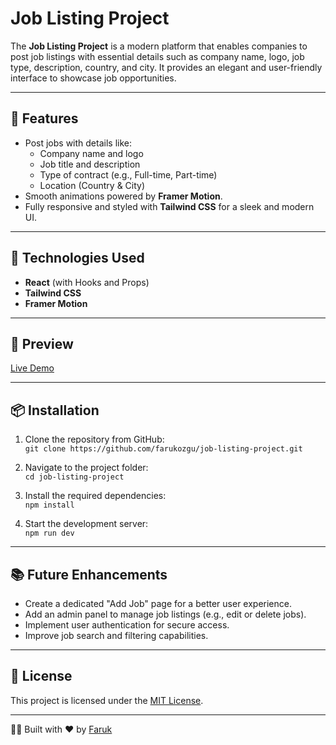 # Job Listing Project

The **Job Listing Project** is a modern platform that enables companies to post job listings with essential details such as company name, logo, job type, description, country, and city. It provides an elegant and user-friendly interface to showcase job opportunities.

---

## 🌟 Features

- Post jobs with details like:
  - Company name and logo
  - Job title and description
  - Type of contract (e.g., Full-time, Part-time)
  - Location (Country & City)
- Smooth animations powered by **Framer Motion**.
- Fully responsive and styled with **Tailwind CSS** for a sleek and modern UI.

---

## 🚀 Technologies Used

- **React** (with Hooks and Props)
- **Tailwind CSS** 
- **Framer Motion**

---

## 📸 Preview

[Live Demo](https://job-listing-project-iota.vercel.app/) 

---

## 📦 Installation

1. Clone the repository from GitHub:  
   `git clone https://github.com/farukozgu/job-listing-project.git`  

2. Navigate to the project folder:  
   `cd job-listing-project`  

3. Install the required dependencies:  
   `npm install`  

4. Start the development server:  
   `npm run dev`  

---

## 📚 Future Enhancements

- Create a dedicated "Add Job" page for a better user experience.
- Add an admin panel to manage job listings (e.g., edit or delete jobs).
- Implement user authentication for secure access.
- Improve job search and filtering capabilities.

---

## 📜 License

This project is licensed under the [MIT License](https://opensource.org/licenses/MIT).

---

👨‍💻 Built with ❤️ by [Faruk](https://github.com/farukozgu)
